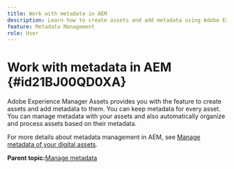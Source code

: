 ```yaml
---
title: Work with metadata in AEM
description: Learn how to create assets and add metadata using Adobe Experience Manager Assets. Manage metadata from AEM Guides.
feature: Metadata Management
role: User
---
```

# Work with metadata in AEM {#id21BJ00QD0XA}

Adobe Experience Manager Assets provides you with the feature to create assets and add metadata to them. You can keep metadata for every asset. You can manage metadata with your assets and also automatically organize and process assets based on their metadata.

For more details about metadata management in AEM, see [Manage metadata of your digital assets](https://experienceleague.adobe.com/docs/experience-manager-65/assets/using/metadata.html?lang=en).

**Parent topic:**[Manage metadata](manage-metadata.md)
